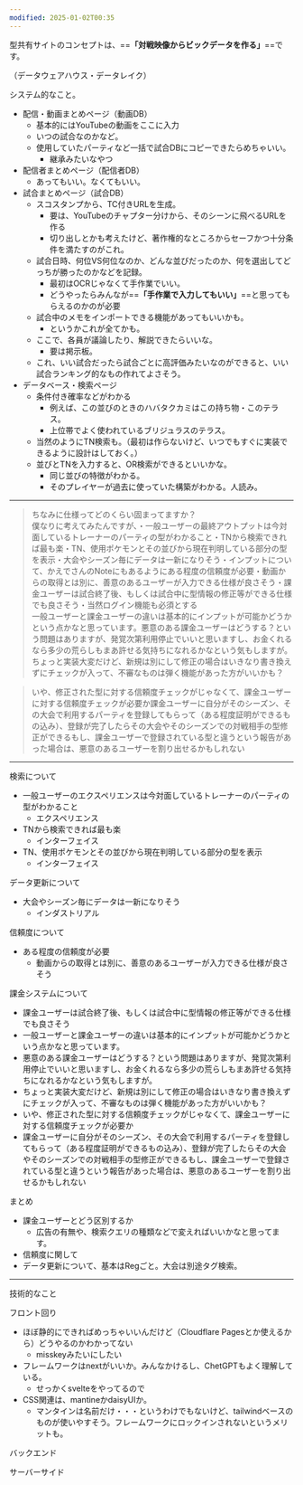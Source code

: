 ```yaml
---
modified: 2025-01-02T00:35
---
```

  

型共有サイトのコンセプトは、==**「対戦映像からビックデータを作る」**==です。

（データウェアハウス・データレイク）

  

  

システム的なこと。

- 配信・動画まとめページ（動画DB）
    - 基本的にはYouTubeの動画をここに入力
    - いつの試合なのかなど。
    - 使用していたパーティなど一括で試合DBにコピーできたらめちゃいい。
        - 継承みたいなやつ
- 配信者まとめページ（配信者DB）
    - あってもいい。なくてもいい。
- 試合まとめページ（試合DB）
    - スコスタンプから、TC付きURLを生成。
        - 要は、YouTubeのチャプター分けから、そのシーンに飛べるURLを作る
        - 切り出しとかも考えたけど、著作権的なところからセーフかつ十分条件を満たすのがこれ。
    - 試合日時、何位VS何位なのか、どんな並びだったのか、何を選出してどっちが勝ったのかなどを記録。
        - 最初はOCRじゃなくて手作業でいい。
        - どうやったらみんなが==**「手作業で入力してもいい」**==と思ってもらえるのかのが必要
    - 試合中のメモをインポートできる機能があってもいいかも。
        - というかこれが全てかも。
    - ここで、各員が議論したり、解説できたらいいな。
        - 要は掲示板。
    - これ、いい試合だったら試合ごとに高評価みたいなのができると、いい試合ランキング的なもの作れてよさそう。
- データベース・検索ページ
    - 条件付き確率などがわかる
        - 例えば、この並びのときのハバタクカミはこの持ち物・このテラス。
        - 上位帯でよく使われているブリジュラスのテラス。
    - 当然のようにTN検索も。（最初は作らないけど、いつでもすぐに実装できるように設計はしておく。）
    - 並びとTNを入力すると、OR検索ができるといいかな。
        - 同じ並びの特徴がわかる。
        - そのプレイヤーが過去に使っていた構築がわかる。人読み。
    

  

---

> ちなみに仕様ってどのくらい固まってますか？  
> 僕なりに考えてみたんですが、・一般ユーザーの最終アウトプットは今対面しているトレーナーのパーティの型がわかること・TNから検索できれば最も楽・TN、使用ポケモンとその並びから現在判明している部分の型を表示・大会やシーズン毎にデータは一新になりそう・インプットについて、かえでさんのNoteにもあるようにある程度の信頼度が必要・動画からの取得とは別に、善意のあるユーザーが入力できる仕様が良さそう・課金ユーザーは試合終了後、もしくは試合中に型情報の修正等ができる仕様でも良さそう・当然ログイン機能も必須とする  
> 一般ユーザーと課金ユーザーの違いは基本的にインプットが可能かどうかという点かなと思っています。悪意のある課金ユーザーはどうする？という問題はありますが、発覚次第利用停止でいいと思いますし、お金くれるなら多少の荒らしもまあ許せる気持ちになれるかなという気もしますが。  
> ちょっと実装大変だけど、新規は別にして修正の場合はいきなり書き換えずにチェックが入って、不審なものは弾く機能があった方がいいかも？  

> いや、修正された型に対する信頼度チェックがじゃなくて、課金ユーザーに対する信頼度チェックが必要か課金ユーザーに自分がそのシーズン、その大会で利用するパーティを登録してもらって（ある程度証明ができるもの込み）、登録が完了したらその大会やそのシーズンでの対戦相手の型修正ができるもし、課金ユーザーで登録されている型と違うという報告があった場合は、悪意のあるユーザーを割り出せるかもしれない

---

  

  

検索について

- 一般ユーザーのエクスペリエンスは今対面しているトレーナーのパーティの型がわかること
    - エクスペリエンス
- TNから検索できれば最も楽
    - インターフェイス
- TN、使用ポケモンとその並びから現在判明している部分の型を表示
    - インターフェイス

  

データ更新について

- 大会やシーズン毎にデータは一新になりそう
    - インダストリアル

  

信頼度について

- ある程度の信頼度が必要
    - 動画からの取得とは別に、善意のあるユーザーが入力できる仕様が良さそう

  

課金システムについて

- 課金ユーザーは試合終了後、もしくは試合中に型情報の修正等ができる仕様でも良さそう
- 一般ユーザーと課金ユーザーの違いは基本的にインプットが可能かどうかという点かなと思っています。
- 悪意のある課金ユーザーはどうする？という問題はありますが、発覚次第利用停止でいいと思いますし、お金くれるなら多少の荒らしもまあ許せる気持ちになれるかなという気もしますが。
- ちょっと実装大変だけど、新規は別にして修正の場合はいきなり書き換えずにチェックが入って、不審なものは弾く機能があった方がいいかも？
- いや、修正された型に対する信頼度チェックがじゃなくて、課金ユーザーに対する信頼度チェックが必要か
- 課金ユーザーに自分がそのシーズン、その大会で利用するパーティを登録してもらって（ある程度証明ができるもの込み）、登録が完了したらその大会やそのシーズンでの対戦相手の型修正ができるもし、課金ユーザーで登録されている型と違うという報告があった場合は、悪意のあるユーザーを割り出せるかもしれない

  

まとめ

- 課金ユーザーとどう区別するか
    - 広告の有無や、検索クエリの種類などで変えればいいかなと思ってます。
- 信頼度に関して
- データ更新について、基本はRegごと。大会は別途タグ検索。

  

  

---

  

技術的なこと

フロント回り

- ほぼ静的にできればめっちゃいいんだけど（Cloudflare Pagesとか使えるから）どうやるのかわかってない
    - misskeyみたいにしたい
- フレームワークはnextがいいか。みんなかけるし、ChetGPTもよく理解している。
    - せっかくsvelteをやってるので
- CSS関連は、mantineかdaisyUIか。
    - マンタインは名前だけ・・・というわけでもないけど、tailwindベースのものが使いやすそう。フレームワークにロックインされないというメリットも。

  

バックエンド

  

  

サーバーサイド